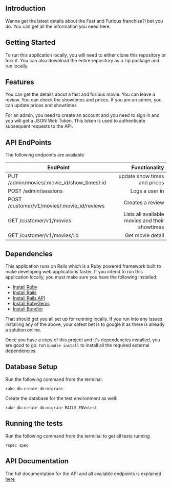 ## Introduction 
Wanna get the latest details about the Fast and Furious franchise?I bet you do. You can get all the information you need here.
​

## Getting Started

To run this application locally, you will need to either clone this repository or fork it. You can also download the entire repository as a zip package and run locally.

## Features

You can get the details about a fast and furious movie. You can leave a review. You can check the showtimes and prices. If you are an admin, you can update prices and showtimes

For an admin, you need to create an account and you need to sign in and you will get a JSON Web Token.
This token is used to authenticate subsequent requests to the API.

## API EndPoints

The following endpoints are available

| EndPoint                                           |   Functionality                                 |
| ---------------------------------------            |------------------------------------------------:|
| PUT /admin/movies/:movie_id/show_times/:id         | update show times and prices                    |
| POST /admin/sessions                               | Logs a user in                                  |
| POST /customer/v1/movies/:movie_id/reviews         | Creates a review                                |
| GET /customer/v1/movies                            | Lists all available movies and their showtimes  |
| GET /customer/v1/movies/:id                        | Get movie detail                                |

## Dependencies

This application runs on Rails which is a Ruby powered framework built to make developing web applications faster. If you intend to run this application locally, you must make sure you have the following installed:

* [Install Ruby](http://www.ruby-lang.org)
* [Install Rails](http://rubyonrails.org)
* [Install Rails API](https://github.com/rails-api/rails-api)
* [Install RubyGems](https://rubygems.org/pages/download)
* [Install Bundler](http://bundler.io/)

That should get you all set up for running locally. If you run into any issues installing any of the above, your safest bet is to google it as there is already a solution online.

Once you have a copy of this project and it's dependencies installed, you are good to go. run `bundle install` to install all the required external dependencies.

## Database Setup

Run the following command from the terminal:
```
rake db:create db:migrate
```
Create the database for the test environment as well:
```
rake db:create db:migrate RAILS_ENV=test
```

## Running the tests

Run the following command from the terminal to get all tests running
```
rspec spec
```


## API Documentation

The full documentation for the API and all available endpoints is explained [here](http://e-list.herokuapp.com)
